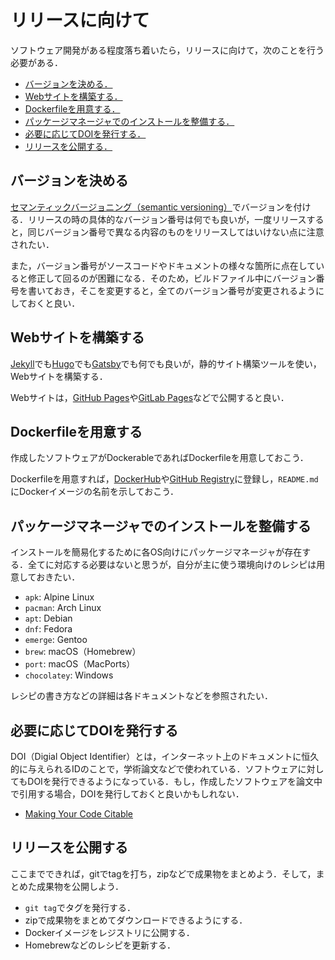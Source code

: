 # リリースに向けて

ソフトウェア開発がある程度落ち着いたら，リリースに向けて，次のことを行う必要がある．

* [バージョンを決める．](#バージョンを決める)
* [Webサイトを構築する．](#webサイトを構築する)
* [Dockerfileを用意する．](#dockerfileを用意する)
* [パッケージマネージャでのインストールを整備する．](#パッケージマネージャでのインストールを整備する)
* [必要に応じてDOIを発行する．](#必要に応じてdoiを発行する)
* [リリースを公開する．](#リリースを公開する)

## バージョンを決める

[セマンティックバージョニング（semantic versioning）](https://semver.org/lang/ja/)でバージョンを付ける．リリースの時の具体的なバージョン番号は何でも良いが，一度リリースすると，同じバージョン番号で異なる内容のものをリリースしてはいけない点に注意されたい．

また，バージョン番号がソースコードやドキュメントの様々な箇所に点在していると修正して回るのが困難になる．そのため，ビルドファイル中にバージョン番号を書いておき，そこを変更すると，全てのバージョン番号が変更されるようにしておくと良い．

## Webサイトを構築する

[Jekyll](https://jekyllrb.com/)でも[Hugo](https://gohugo.io)でも[Gatsby](https://www.gatsbyjs.com/)でも何でも良いが，静的サイト構築ツールを使い，Webサイトを構築する．

Webサイトは，[GitHub Pages](https://pages.github.com/)や[GitLab Pages](https://docs.gitlab.com/ee/user/project/pages/)などで公開すると良い．

## Dockerfileを用意する

作成したソフトウェアがDockerableであればDockerfileを用意しておこう．

Dockerfileを用意すれば，[DockerHub](https://hub.docker.com/)や[GitHub Registry](https://github.com/features/packages)に登録し，`README.md`にDockerイメージの名前を示しておこう．

## パッケージマネージャでのインストールを整備する

インストールを簡易化するために各OS向けにパッケージマネージャが存在する．全てに対応する必要はないと思うが，自分が主に使う環境向けのレシピは用意しておきたい．

* `apk`: Alpine Linux
* `pacman`: Arch Linux
* `apt`: Debian
* `dnf`: Fedora
* `emerge`: Gentoo
* `brew`: macOS（Homebrew）
* `port`: macOS（MacPorts）
* `chocolatey`: Windows

レシピの書き方などの詳細は各ドキュメントなどを参照されたい．

## 必要に応じてDOIを発行する

DOI（Digial Object Identifier）とは，インターネット上のドキュメントに恒久的に与えられるIDのことで，学術論文などで使われている．ソフトウェアに対してもDOIを発行できるようになっている．もし，作成したソフトウェアを論文中で引用する場合，DOIを発行しておくと良いかもしれない．

* [Making Your Code Citable](https://guides.github.com/activities/citable-code/)

## リリースを公開する

ここまでできれば，gitでtagを打ち，zipなどで成果物をまとめよう．そして，まとめた成果物を公開しよう．

* `git tag`でタグを発行する．
* zipで成果物をまとめてダウンロードできるようにする．
* Dockerイメージをレジストリに公開する．
* Homebrewなどのレシピを更新する．